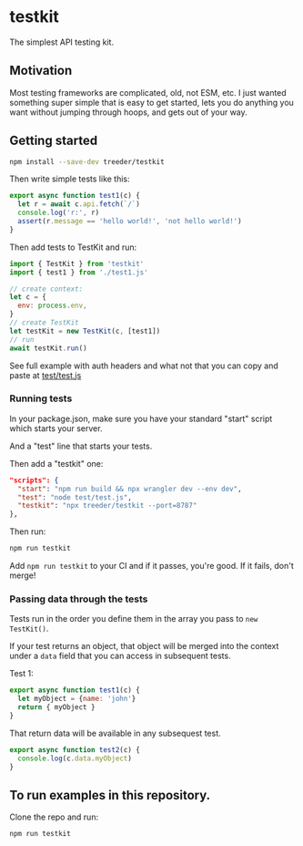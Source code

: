 # testkit

The simplest API testing kit.

## Motivation

Most testing frameworks are complicated, old, not ESM, etc. I just wanted something super simple that is easy to get started, lets you do anything you want without jumping through hoops, and gets
out of your way.

## Getting started

```sh
npm install --save-dev treeder/testkit
```

Then write simple tests like this:

```js
export async function test1(c) {
  let r = await c.api.fetch(`/`)
  console.log('r:', r)
  assert(r.message == 'hello world!', 'not hello world!')
}
```

Then add tests to TestKit and run:

```js
import { TestKit } from 'testkit'
import { test1 } from './test1.js'

// create context:
let c = {
  env: process.env,
}
// create TestKit
let testKit = new TestKit(c, [test1])
// run
await testKit.run()
```

See full example with auth headers and what not that you can copy and paste at [test/test.js](test/test.js)

### Running tests

In your package.json, make sure you have your standard "start" script which starts your server.

And a "test" line that starts your tests.

Then add a "testkit" one:

```json
"scripts": {
  "start": "npm run build && npx wrangler dev --env dev",
  "test": "node test/test.js",
  "testkit": "npx treeder/testkit --port=8787"
},
```

Then run:

```sh
npm run testkit
```

Add `npm run testkit` to your CI and if it passes, you're good. If it fails, don't merge!

### Passing data through the tests

Tests run in the order you define them in the array you pass to `new TestKit()`.

If your test returns an object, that object will be merged into the context under a `data` field that you can access in subsequent tests.

Test 1:

```js
export async function test1(c) {
  let myObject = {name: 'john'}
  return { myObject }
}
```

That return data will be available in any subsequest test.  

```js
export async function test2(c) {
  console.log(c.data.myObject)
}
```

## To run examples in this repository.

Clone the repo and run:

```sh
npm run testkit
```
